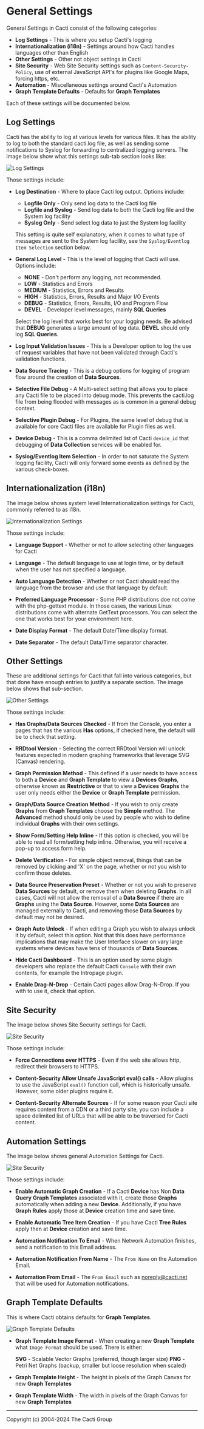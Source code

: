 # General Settings

General Settings in Cacti consist of the following categories:

- **Log Settings** - This is where you setup Cacti's logging
- **Internationalization (i18n)** - Settings around how Cacti handles languages
  other than English
- **Other Settings** - Other not object settings in Cacti
- **Site Security** - Web Site Security settings such as `Content-Security-Policy`,
  use of external JavaScript API's for plugins like Google Maps, forcing https, etc.
- **Automation** - Miscellaneous settings around Cacti's Automation
- **Graph Template Defaults** - Defaults for **Graph Templates**

Each of these settings will be documented below.

## Log Settings

Cacti has the ability to log at various levels for various files.  It has the ability
to log to both the standard cacti.log file, as well as sending some notifications
to Syslog for forwarding to centralized logging servers.  The image below
show what this settings sub-tab section looks like:

![Log Settings](images/settings-general-log-settings.png)

Those settings include:

- **Log Destination** - Where to place Cacti log output.
  Options include:

  - **Logfile Only** - Only send log data to the Cacti log file
  - **Logfile and Syslog** - Send log data to both the Cacti log file and the
    System log facility
  - **Syslog Only** - Send select log data to just the System log facility

  This setting is quite self explanatory, when it comes to what type of messages
  are sent to the System log facility, see the `Syslog/Eventlog Item Selection`
  section below.

- **General Log Level** - This is the level of logging that Cacti will use.
  Options include:

  - **NONE** - Don't perform any logging, not recommended.
  - **LOW** - Statistics and Errors
  - **MEDIUM** - Statistics, Errors and Results
  - **HIGH** - Statistics, Errors, Results and Major I/O Events
  - **DEBUG** - Statistics, Errors, Results, I/O and Program Flow
  - **DEVEL** - Developer level messages, mainly **SQL Queries**

  Select the log level that works best for your logging needs.  Be advised that
  **DEBUG** generates a large amount of log data.  **DEVEL** should only log
  **SQL Queries**.

- **Log Input Validation Issues** - This is a Developer option to log the use of
  request variables that have not been validated through Cacti's validation
  functions.

- **Data Source Tracing** - This is a debug options for logging of program
  flow around the creation of **Data Sources**.

- **Selective File Debug** - A Multi-select setting that allows you to place
  any Cacti file to be placed into debug mode.  This prevents the cacti.log
  file from being flooded with messages as is common in a general debug
  context.

- **Selective Plugin Debug** - For Plugins, the same level of debug that is
  available for core Cacti files are available for Plugin files as well.

- **Device Debug** - This is a comma delimited list of Cacti `device_id` that
  debugging of **Data Collection** services will be enabled for.

- **Syslog/Eventlog Item Selection** - In order to not saturate the
  System logging facility, Cacti will only forward some events as defined
  by the various check-boxes.

## Internationalization (i18n)

The image below shows system level Internationalization settings for Cacti, commonly
referred to as i18n.

![Internationalization Settings](images/settings-general-i18n.png)

Those settings include:

- **Language Support** - Whether or not to allow selecting other languages for
  Cacti

- **Language** - The default language to use at login time, or by default
  when the user has not specified a language.

- **Auto Language Detection** - Whether or not Cacti should read the language
  from the browser and use that language by default.

- **Preferred Language Processor** - Some PHP distributions doe not come with
  the php-gettext module.  In those cases, the various Linux distributions
  come with alternate GetText processors.  You can select the one that works
  best for your environment here.

- **Date Display Format** - The default Date/Time display format.

- **Date Separator** - The default Data/Time separator character.

## Other Settings

These are additional settings for Cacti that fall into various categories, but that
done have enough entries to justify a separate section.  The image below shows that
sub-section.

![Other Settings](images/settings-general-other-settings.png)

Those settings include:

- **Has Graphs/Data Sources Checked** - If from the Console, you enter
  a pages that has the various **Has** options, if checked here, the default
  will be to check that setting.

- **RRDtool Version** - Selecting the correct RRDtool Version will unlock features
  expected in modern graphing frameworks that leverage SVG (Canvas) rendering.

- **Graph Permission Method** - This defined if a user needs to have access to
  both a **Device** and **Graph Template** to view a **Devices** **Graphs**,
  otherwise known as **Restrictive** or that to view a **Devices** **Graphs**
  the user only needs either the **Device** or **Graph Template** permission.

- **Graph/Data Source Creation Method** - If you wish to only create **Graphs**
  from **Graph Templates** choose the **Simple** method.  The **Advanced**
  method should only be used by people who wish to define individual **Graphs**
  with their own settings.

- **Show Form/Setting Help Inline** - If this option is checked, you will be
  able to read all form/setting help inline.  Otherwise, you will receive a
  pop-up to access form help.

- **Delete Verification** - For simple object removal, things that can be removed
  by clicking and 'X' on the page, whether or not you wish to confirm those
  deletes.

- **Data Source Preservation Preset** - Whether or not you wish to preserve
  **Data Sources** by default, or remove them when deleting **Graphs**. In
  all cases, Cacti will not allow the removal of a **Data Source** if there
  are **Graphs** using the **Data Source**.  However, some **Data Sources**
  are managed externally to Cacti, and removing those **Data Sources** by
  default may not be desired.

- **Graph Auto Unlock** - If when editing a Graph you wish to always unlock
  it by default, select this option.  Not that this does have performance
  implications that may make the User Interface slower on vary large systems
  where devices have tens of thousands of **Data Sources**.

- **Hide Cacti Dashboard** - This is an option used by some plugin developers
  who replace the default Cacti `Console` with their own contents, for example
  the Intropage plugin.

- **Enable Drag-N-Drop** - Certain Cacti pages allow Drag-N-Drop.  If you
  with to use it, check that option.

## Site Security

The image below shows Site Security settings for Cacti.

![Site Security](images/settings-general-site-security.png)

Those settings include:

- **Force Connections over HTTPS** - Even if the web site allows http, redirect
  their browsers to HTTPS.

- **Content-Security Allow Unsafe JavaScript eval() calls** - Allow plugins to use
  the JavaScript `eval()` function call, which is historically unsafe.  However,
  some older plugins require it.

- **Content-Security Alternate Sources** - If for some reason your Cacti site
  requires content from a CDN or a third party site, you can include a space
  delimited list of URLs that will be able to be traversed for Cacti content.

## Automation Settings

The image below shows general Automation Settings for Cacti.

![Site Security](images/settings-general-automation.png)

Those settings include:

- **Enable Automatic Graph Creation** - If a Cacti **Device** has Non **Data Query**
  **Graph Templates** associated with it, create those **Graphs** automatically when
  adding a new **Device**.  Additionally, if you have **Graph Rules** apply those
  at **Device** creation time and save time.

- **Enable Automatic Tree Item Creation** - If you have Cacti **Tree Rules** apply
  then at **Device** creation and save time.

- **Automation Notification To Email** - When Network Automation finishes, send
  a notification to this Email address.

- **Automation Notification From Name** - The `From Name` on the Automation Email.

- **Automation From Email** - The `From Email` such as noreply@cacti.net that
  will be used for Automation notifications.

## Graph Template Defaults

This is where Cacti obtains defaults for **Graph Templates**.

![Graph Template Defaults](images/settings-general-graph-template-defaults.png)

- **Graph Template Image Format** - When creating a new **Graph Template**
  what `Image Format` should be used.  There is either:

  **SVG** - Scalable Vector Graphs (preferred, though larger size)
  **PNG** - Petri Net Graphs (backup, smaller but loose resolution when scaled)

- **Graph Template Height** - The height in pixels of the Graph Canvas for new
  **Graph Templates**

- **Graph Template Width** - The width in pixels of the Graph Canvas for new
  **Graph Templates**

---
Copyright (c) 2004-2024 The Cacti Group
